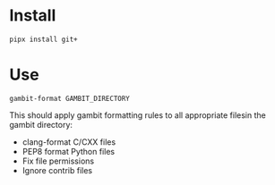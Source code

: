 # Install

    pipx install git+

# Use

    gambit-format GAMBIT_DIRECTORY

This should apply gambit formatting rules to all appropriate filesin the gambit directory:

- clang-format C/CXX files
- PEP8 format Python files
- Fix file permissions
- Ignore contrib files
